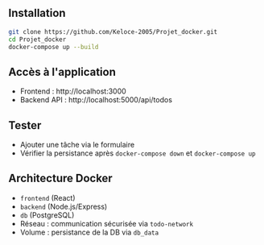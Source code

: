 ## Installation

```bash
git clone https://github.com/Keloce-2005/Projet_docker.git
cd Projet_docker
docker-compose up --build
```

## Accès à l'application
- Frontend : http://localhost:3000
- Backend API : http://localhost:5000/api/todos

## Tester
- Ajouter une tâche via le formulaire
- Vérifier la persistance après `docker-compose down` et `docker-compose up`

## Architecture Docker
- `frontend` (React)
- `backend` (Node.js/Express)
- `db` (PostgreSQL)
- Réseau : communication sécurisée via `todo-network`
- Volume : persistance de la DB via `db_data`
